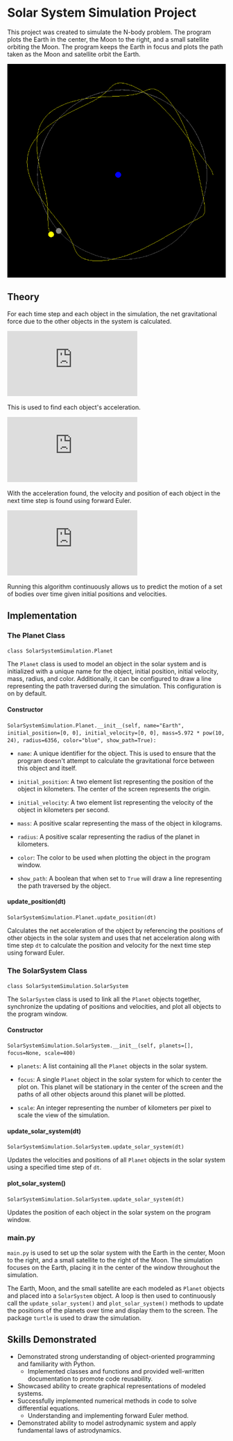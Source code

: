 # Solar System Simulation Project
 
This project was created to simulate the N-body problem. The program plots the Earth in the center, the Moon to the right, and a small satellite orbiting the Moon. The program keeps the Earth in focus and plots the path taken as the Moon and satellite orbit the Earth.

![N-Body Problem Simulation Screenshot](https://github.com/BrandonBNguyen/SolarSystemSimulation/blob/main/screenshots/showcase.PNG)

## Theory

For each time step and each object in the simulation, the net gravitational force due to the other objects in the system is calculated.

![Net force due to gravity equation](https://latex.codecogs.com/gif.latex?%5Clarge%20%5Cleft%28%20%5Cvec%7BF_%7B%5Ctext%7Bnet%7D%7D%7D%5Cright%29_i%20%3D%20%5Csum_%7B%5Csubstack%7Bj%3D1%5C%5Cj%5Cneq%20i%7D%7D%5En%20%5Cfrac%7BGm_im_j%7D%7B%7C%7C%5Cvec%7Br%7D_j-%5Cvec%7Br%7D_i%7C%7C%5E2%7D%20%5Cfrac%7B%5Cvec%7Br%7D_j-%5Cvec%7Br%7D_i%7D%7B%7C%7C%5Cvec%7Br%7D_j-%5Cvec%7Br%7D_i%7C%7C%7D%20%3D%5Csum_%7B%5Csubstack%7Bj%3D1%5C%5Cj%5Cneq%20i%7D%7D%5En%20%5Cfrac%7BGm_im_j%7D%7B%7C%7C%5Cvec%7Br%7D_j-%5Cvec%7Br%7D_i%7C%7C%5E3%7D%20%5Cleft%28%5Cvec%7Br%7D_j-%5Cvec%7Br%7D_i%20%5Cright%20%29)

This is used to find each object's acceleration.

![Net acceleration due to net force](https://latex.codecogs.com/gif.latex?%5CLARGE%20%5Cvec%7Ba%7D_i%20%3D%20%5Cfrac%7B%5Cleft%28%20%5Cvec%7BF_%7B%5Ctext%7Bnet%7D%7D%7D%5Cright%29_i%7D%7Bm_i%7D)

With the acceleration found, the velocity and position of each object in the next time step is found using forward Euler.

![Forward euler algorithm](https://latex.codecogs.com/gif.latex?%5Chuge%20%5Cbegin%7Balign*%7D%20%5Cvec%7Bv%7D%28t_%7Bi&plus;1%7D%29%26%3D%5Cvec%7Ba%7D%28t_%7Bi&plus;1%7D%29%5C%3Bdt%20&plus;%20%5Cvec%7Bv%7D%28t_%7Bi%7D%29%5C%5C%20%5Cvec%7Bx%7D%28t_%7Bi&plus;1%7D%29%26%3D%5Cvec%7Bv%7D%28t_%7Bi&plus;1%7D%29%5C%3Bdt%20&plus;%20%5Cvec%7Bx%7D%28t_%7Bi%7D%29%20%5Cend%7Balign*%7D)

Running this algorithm continuously allows us to predict the motion of a set of bodies over time given initial positions and velocities.

## Implementation

### The Planet Class

```class SolarSystemSimulation.Planet```

The `Planet` class is used to model an object in the solar system and is initialized with a unique name for the object, initial position, initial velocity, mass, radius, and color. Additionally, it can be configured to draw a line representing the path traversed during the simulation. This configuration is on by default.

#### Constructor

```SolarSystemSimulation.Planet.__init__(self, name="Earth", initial_position=[0, 0], initial_velocity=[0, 0], mass=5.972 * pow(10, 24), radius=6356, color="blue", show_path=True):```

 - `name`: A unique identifier for the object. This is used to ensure
   that the program doesn't attempt to calculate the gravitational force
   between this object and itself.
   
 - `initial_position`: A two element list representing the position of
   the object in kilometers. The center of the screen represents the
   origin.
   
 - `initial_velocity`: A two element list representing the velocity of
   the object in kilometers per second.
   
 - `mass`: A positive scalar representing the mass of the object in
   kilograms.
   
 - `radius`: A positive scalar representing the radius of the planet in
   kilometers.
   
 - `color`: The color to be used when plotting the object in the program
   window.
   
 - `show_path`: A boolean that when set to `True` will draw a line
   representing the path traversed by the object.

#### update_position(dt)

```SolarSystemSimulation.Planet.update_position(dt)```

Calculates the net acceleration of the object by referencing the positions of other objects in the solar system and uses that net acceleration along with time step `dt` to calculate the position and velocity for the next time step using forward Euler.

### The SolarSystem Class

```class SolarSystemSimulation.SolarSystem```

The `SolarSystem` class is used to link all the `Planet` objects together, synchronize the updating of positions and velocities, and plot all objects to the program window.

#### Constructor

```SolarSystemSimulation.SolarSystem.__init__(self, planets=[], focus=None, scale=400)```

 - `planets`: A list containing all the `Planet` objects in the solar system.
   
 - `focus`: A single `Planet` object in the solar system for which to center the plot on. This planet will be stationary in the center of the screen and the paths of all other objects around this planet will be plotted.

 - `scale`: An integer representing the number of kilometers per pixel to scale the view of the simulation.

#### update_solar_system(dt)

```SolarSystemSimulation.SolarSystem.update_solar_system(dt)```

Updates the velocities and positions of all `Planet` objects in the solar system using a specified time step of `dt`. 

#### plot_solar_system()

```SolarSystemSimulation.SolarSystem.update_solar_system(dt)```

Updates the position of each object in the solar system on the program window.

### main.py

`main.py` is used to set up the solar system with the Earth in the center, Moon to the right, and a small satellite to the right of the Moon. The simulation focuses on the Earth, placing it in the center of the window throughout the simulation.

The Earth, Moon, and the small satellite are each modeled as `Planet` objects and placed into a `SolarSystem` object. A loop is then used to continuously call the `update_solar_system()` and `plot_solar_system()` methods to update the positions of the planets over time and display them to the screen. The package `turtle` is used to draw the simulation.

## Skills Demonstrated

 - Demonstrated strong understanding of object-oriented programming and familiarity with Python.
	 - Implemented classes and functions and provided well-written documentation to promote code reusability.
 - Showcased ability to create graphical representations of modeled systems.
 - Successfully implemented numerical methods in code to solve differential equations.
	 - Understanding and implementing forward Euler method.
 - Demonstrated ability to model astrodynamic system and apply fundamental laws of astrodynamics.
